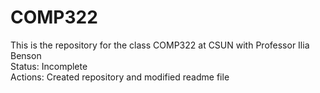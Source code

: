 # COMP322
This is the repository for the class COMP322 at CSUN with Professor Ilia Benson<br>
Status: Incomplete<br>
Actions: Created repository and modified readme file<br>
